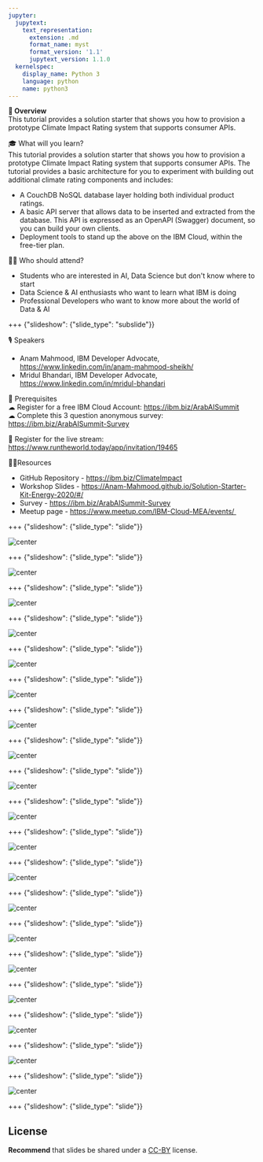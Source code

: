 ```yaml
---
jupyter:
  jupytext:
    text_representation:
      extension: .md
      format_name: myst
      format_version: '1.1'
      jupytext_version: 1.1.0
  kernelspec:
    display_name: Python 3
    language: python
    name: python3
---
```

<!-- 
+++ {"slideshow": {"slide_type": "slide"}}

# Tutorial slides

- Slides are optional (e.g., you may not use them if your presentation is via live coding).
- If the pre-recorded presentations will use slides, we request that you deposit the slides in this folder.

+++ {"slideshow": {"slide_type": "slide"}}

## Use text-based source

- We ask that you use text-based formats for your slides, e.g., markdown 
- This markdown file is an example source for slides using `nbconvert` and Reveal. See the GitHub action '.github/workflows/slides.yml' in this repo so see how this markdown file is converted to a HTML slide show and published on GitHub Pages - https://fawazsiddiqi.github.io/slides_to_pages

+++ {"slideshow": {"slide_type": "subslide"}}

## An example sub-slide

- Another option: you can write your slide content using markdown and use an app for slide design, like [Deckset](https://www.deckset.com) or similar.

+++ {"slideshow": {"slide_type": "slide"}}

## Naming convention and file list

- Use a **naming convention** where each file name starts with a number, reflecting the order of use in the presentation of the tutorial.
- List your slide files in a markdown, with a brief description.


+++ {"slideshow": {"slide_type": "slide"}} 
-->


**🌟 Overview** <br />
This tutorial provides a solution starter that shows you how to provision a prototype Climate Impact Rating system that supports consumer APIs.

🎓 What will you learn? <br />
This tutorial provides a solution starter that shows you how to provision a prototype Climate Impact Rating system that supports consumer APIs. The tutorial provides a basic architecture for you to experiment with building out additional climate rating components and includes: <br />

- A CouchDB NoSQL database layer holding both individual product ratings. <br />
- A basic API server that allows data to be inserted and extracted from the database. This API is expressed as an OpenAPI (Swagger) document, so you can build your own clients. <br />
- Deployment tools to stand up the above on the IBM Cloud, within the free-tier plan. <br />

👩‍💻 Who should attend? <br />
- Students who are interested in AI, Data Science but don't know where to start
- Data Science & AI enthusiasts who want to learn what IBM is doing
- Professional Developers who want to know more about the world of Data & AI

+++ {"slideshow": {"slide_type": "subslide"}}

🎙️ Speakers <br />
- Anam Mahmood, IBM Developer Advocate, https://www.linkedin.com/in/anam-mahmood-sheikh/
- Mridul Bhandari, IBM Developer Advocate, https://www.linkedin.com/in/mridul-bhandari

🎈 Prerequisites <br />
☁ Register for a free IBM Cloud Account: https://ibm.biz/ArabAISummit <br />
☁ Complete this 3 question anonymous survey: https://ibm.biz/ArabAISummit-Survey 

🍉 Register for the live stream: <br/>
https://www.runtheworld.today/app/invitation/19465

👩‍💻Resources <br />
- GitHub Repository - https://ibm.biz/ClimateImpact
- Workshop Slides - https://Anam-Mahmood.github.io/Solution-Starter-Kit-Energy-2020/#/
- Survey - https://ibm.biz/ArabAISummit-Survey 
- Meetup page - https://www.meetup.com/IBM-Cloud-MEA/events/ 

+++ {"slideshow": {"slide_type": "slide"}}

![center](https://github.com/Anam-Mahmood/Solution-Starter-Kit-Energy-2020/blob/master/images/slide_images/Slide1.jpeg?raw=true)

+++ {"slideshow": {"slide_type": "slide"}}

![center](https://github.com/Anam-Mahmood/Solution-Starter-Kit-Energy-2020/blob/master/images/slide_images/Slide2.jpeg?raw=true)

+++ {"slideshow": {"slide_type": "slide"}}

![center](https://github.com/Anam-Mahmood/Solution-Starter-Kit-Energy-2020/blob/master/images/slide_images/Slide3.jpeg?raw=true)

+++ {"slideshow": {"slide_type": "slide"}}

![center](https://github.com/Anam-Mahmood/Solution-Starter-Kit-Energy-2020/blob/master/images/slide_images/Slide4.jpeg?raw=true)

+++ {"slideshow": {"slide_type": "slide"}}

![center](https://github.com/Anam-Mahmood/Solution-Starter-Kit-Energy-2020/blob/master/images/slide_images/Slide5.jpeg?raw=true)

+++ {"slideshow": {"slide_type": "slide"}}

![center](https://github.com/Anam-Mahmood/Solution-Starter-Kit-Energy-2020/blob/master/images/slide_images/Slide6.jpeg?raw=true)

+++ {"slideshow": {"slide_type": "slide"}}

![center](https://github.com/Anam-Mahmood/Solution-Starter-Kit-Energy-2020/blob/master/images/slide_images/Slide7.jpeg?raw=true)

+++ {"slideshow": {"slide_type": "slide"}}

![center](https://github.com/Anam-Mahmood/Solution-Starter-Kit-Energy-2020/blob/master/images/slide_images/Slide8.jpeg?raw=true)

+++ {"slideshow": {"slide_type": "slide"}}

![center](https://github.com/Anam-Mahmood/Solution-Starter-Kit-Energy-2020/blob/master/images/slide_images/Slide9.jpeg?raw=true)

+++ {"slideshow": {"slide_type": "slide"}}

![center](https://github.com/Anam-Mahmood/Solution-Starter-Kit-Energy-2020/blob/master/images/slide_images/Slide10.jpeg?raw=true)

+++ {"slideshow": {"slide_type": "slide"}}

![center](https://github.com/Anam-Mahmood/Solution-Starter-Kit-Energy-2020/blob/master/images/slide_images/Slide11.jpeg?raw=true)

+++ {"slideshow": {"slide_type": "slide"}}

![center](https://github.com/Anam-Mahmood/Solution-Starter-Kit-Energy-2020/blob/master/images/slide_images/Slide12.jpeg?raw=true)

+++ {"slideshow": {"slide_type": "slide"}}

![center](https://github.com/Anam-Mahmood/Solution-Starter-Kit-Energy-2020/blob/master/images/slide_images/Slide13.jpeg?raw=true)

+++ {"slideshow": {"slide_type": "slide"}}

![center](https://github.com/Anam-Mahmood/Solution-Starter-Kit-Energy-2020/blob/master/images/slide_images/Slide14.jpeg?raw=true)

+++ {"slideshow": {"slide_type": "slide"}}

![center](https://github.com/Anam-Mahmood/Solution-Starter-Kit-Energy-2020/blob/master/images/slide_images/Slide15.jpeg?raw=true)

+++ {"slideshow": {"slide_type": "slide"}}

![center](https://github.com/Anam-Mahmood/Solution-Starter-Kit-Energy-2020/blob/master/images/slide_images/Slide16.jpeg?raw=true)

+++ {"slideshow": {"slide_type": "slide"}}

![center](https://github.com/Anam-Mahmood/Solution-Starter-Kit-Energy-2020/blob/master/images/slide_images/Slide17.jpeg?raw=true)

+++ {"slideshow": {"slide_type": "slide"}}

![center](https://github.com/Anam-Mahmood/Solution-Starter-Kit-Energy-2020/blob/master/images/slide_images/Slide18.jpeg?raw=true)

+++ {"slideshow": {"slide_type": "slide"}}

![center](https://github.com/Anam-Mahmood/Solution-Starter-Kit-Energy-2020/blob/master/images/slide_images/Slide19.jpeg?raw=true)

+++ {"slideshow": {"slide_type": "slide"}}

## License

**Recommend** that slides be shared under a [CC-BY](https://creativecommons.org/licenses/by/4.0/) license.
